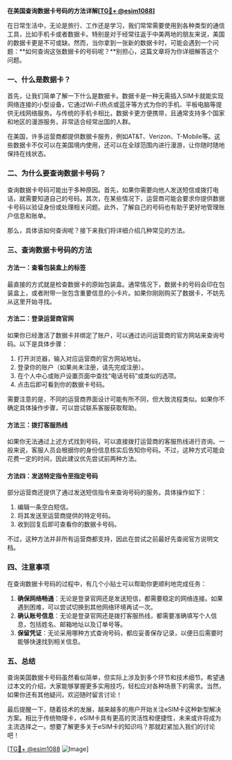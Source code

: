 **在美国查询数据卡号码的方法详解[[TG💪+ @esim1088](https://t.me/s/esim1088)]**

在日常生活中，无论是旅行、工作还是学习，我们常常需要使用到各种类型的通信工具，比如手机卡或者数据卡。特别是对于经常往返于中美两地的朋友来说，美国的数据卡更是不可或缺。然而，当你拿到一张新的数据卡时，可能会遇到一个问题：**如何查询这张数据卡的号码呢？**别担心，这篇文章将为你详细解答这个问题。

### 一、什么是数据卡？

首先，让我们简单了解一下什么是数据卡。数据卡是一种无需插入SIM卡就能实现网络连接的小型设备，它通过Wi-Fi热点或蓝牙等方式为你的手机、平板电脑等提供无线网络服务。与传统的手机卡相比，数据卡更方便携带，且通常支持多个国家和地区的漫游服务，非常适合经常出国的人群。

在美国，许多运营商都提供数据卡服务，例如AT&T、Verizon、T-Mobile等。这些数据卡不仅可以在美国境内使用，还可以在全球范围内进行漫游，让你随时随地保持在线状态。

### 二、为什么要查询数据卡号码？

查询数据卡号码可能出于多种原因。首先，如果你需要向他人发送短信或拨打电话，就需要知道自己的号码。其次，在某些情况下，运营商可能会要求你提供数据卡号码以验证身份或处理相关问题。此外，了解自己的号码也有助于更好地管理账户信息和账单。

那么，具体该如何查询呢？接下来我们将详细介绍几种常见的方法。

### 三、查询数据卡号码的方法

#### 方法一：查看包装盒上的标签

最直接的方式就是检查数据卡的原始包装盒。通常情况下，数据卡的号码会印在包装盒上，或者附带一张包含重要信息的小卡片。如果你刚刚购买了数据卡，不妨先从这里开始寻找。

#### 方法二：登录运营商官网

如果你已经激活了数据卡并绑定了账户，可以通过访问运营商的官方网站来查询号码。以下是具体步骤：

1. 打开浏览器，输入对应运营商的官方网站地址。
2. 登录你的账户（如果尚未注册，请先完成注册）。
3. 在个人中心或账户设置页面中查找“电话号码”或类似的选项。
4. 点击后即可看到你的数据卡号码。

需要注意的是，不同的运营商界面设计可能有所不同，但大致流程类似。如果你不确定具体操作步骤，可以尝试联系客服获取帮助。

#### 方法三：拨打客服热线

如果你无法通过上述方式找到号码，可以直接拨打运营商的客服热线进行咨询。一般来说，客服人员会根据你的身份信息核实后告知你号码。不过，这种方式可能会花费一定的时间，因此建议优先尝试前两种方法。

#### 方法四：发送特定指令至指定号码

部分运营商还提供了通过发送短信指令来查询号码的服务。具体操作如下：

1. 编辑一条空白短信。
2. 将其发送至运营商提供的特定号码。
3. 收到回复后即可查看你的数据卡号码。

不过，这种方法并非所有运营商都支持，因此在尝试之前最好先查阅官方说明文档。

### 四、注意事项

在查询数据卡号码的过程中，有几个小贴士可以帮助你更顺利地完成任务：

1. **确保网络畅通**：无论是登录官网还是发送短信，都需要稳定的网络连接。如果遇到困难，可以尝试切换到其他网络环境再试一次。
2. **确认账号信息**：无论是登录官网还是拨打客服热线，都需要准确填写个人信息，包括姓名、邮箱地址以及订单号等。
3. **保留凭证**：无论采用哪种方式查询号码，都应妥善保存记录，以便日后需要时能够快速找到相关信息。

### 五、总结

查询美国数据卡号码虽然看似简单，但实际上涉及到多个环节和技术细节。希望通过本文的介绍，大家能够掌握更多实用技巧，轻松应对各种场景下的需求。当然，如果你还有其他疑问，欢迎随时留言讨论！

最后提醒一下，随着技术的发展，越来越多的用户开始关注eSIM卡这种新型解决方案。相比于传统物理卡，eSIM卡具有更高的灵活性和便捷性，未来或许将成为主流选择之一。想要了解更多关于eSIM卡的知识吗？那就赶紧加入我们的讨论吧！

[[TG💪+ @esim1088](https://t.me/s/esim1088) ![Image](https://i.postimg.cc/4NQfJmqS/Snipaste-2025-05-13-00-14-12.png)]